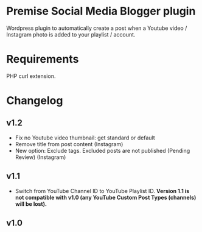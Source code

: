 # Premise Social Media Blogger plugin

Wordpress plugin to automatically create a post when a Youtube video / Instagram photo is added to your playlist / account.

# Requirements

PHP curl extension.

# Changelog

## v1.2
- Fix no Youtube video thumbnail: get standard or default
- Remove title from post content (Instagram)
- New option: Exclude tags. Excluded posts are not published (Pending Review) (Instagram)

## v1.1
- Switch from YouTube Channel ID to YouTube Playlist ID.
**Version 1.1 is not compatible with v1.0 (any YouTube Custom Post Types (channels) will be lost).**

## v1.0

